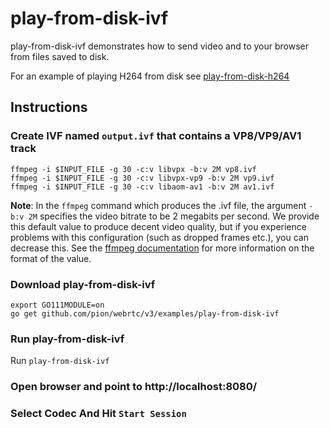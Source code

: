 # play-from-disk-ivf
play-from-disk-ivf demonstrates how to send video and to your browser from files saved to disk.

For an example of playing H264 from disk see [play-from-disk-h264](https://github.com/pion/example-webrtc-applications/tree/master/play-from-disk-h264)

## Instructions
### Create IVF named `output.ivf` that contains a VP8/VP9/AV1 track
```
ffmpeg -i $INPUT_FILE -g 30 -c:v libvpx -b:v 2M vp8.ivf
ffmpeg -i $INPUT_FILE -g 30 -c:v libvpx-vp9 -b:v 2M vp9.ivf
ffmpeg -i $INPUT_FILE -g 30 -c:v libaom-av1 -b:v 2M av1.ivf
```

**Note**: In the `ffmpeg` command which produces the .ivf file, the argument `-b:v 2M` specifies the video bitrate to be 2 megabits per second. We provide this default value to produce decent video quality, but if you experience problems with this configuration (such as dropped frames etc.), you can decrease this. See the [ffmpeg documentation](https://ffmpeg.org/ffmpeg.html#Options) for more information on the format of the value.

### Download play-from-disk-ivf

```
export GO111MODULE=on
go get github.com/pion/webrtc/v3/examples/play-from-disk-ivf
```

### Run play-from-disk-ivf

Run `play-from-disk-ivf`

### Open browser and point to http://localhost:8080/

### Select Codec And Hit `Start Session`
